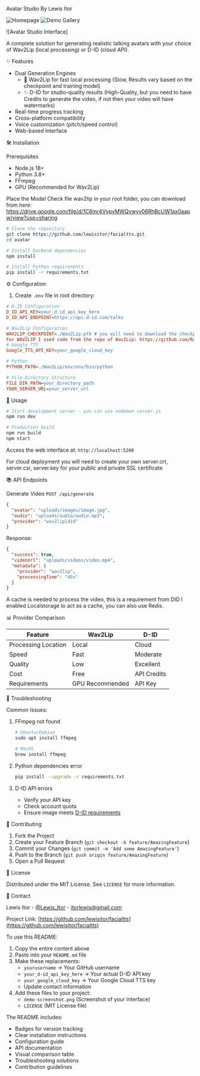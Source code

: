Avatar Studio By Lewis Itor

![Homepage](https://lewisconcepts.xyz/uploads/images/forgithub/1.jpeg)
![Demo Gallery](https://lewisconcepts.xyz/uploads/images/forgithub/gallery-demo.jpeg)

![Avatar Studio Interface]

A complete solution for generating realistic talking avatars with your choice of Wav2Lip (local processing) or D-ID (cloud API).

✨ Features

- Dual Generation Engines
  - 🚀 Wav2Lip for fast local processing (Slow, Results vary based on the checkpoint and training model)
  - ✨ D-ID for studio-quality results (High-Quality, but you need to have Credits to generate the video, if not then your video will have watermarks)
- Real-time progress tracking
- Cross-platform compatibility
- Voice customization (pitch/speed control)
- Web-based interface

🛠 Installation

Prerequisites

- Node.js 18+
- Python 3.8+
- FFmpeg
- GPU (Recommended for Wav2Lip)

Place the Model Check file wav2lip in your root folder, you can download from here: https://drive.google.com/file/d/1C6mr4VypvMWQvwyv06RhBcUW1ax0aapw/view?usp=sharing
```bash
# Clone the repository
git clone https://github.com/lewisitor/facialtts.git
cd avatar

# Install backend dependencies
npm install

# Install Python requirements
pip install -r requirements.txt
```

⚙ Configuration

1. Create `.env` file in root directory:

```ini
# D-ID Configuration
D_ID_API_KEY=your_d-id_api_key_here
D_ID_API_ENDPOINT=https://api.d-id.com/talks

# Wav2Lip Configuration
WAV2LIP_CHECKPOINT=./Wav2Lip.pth # you will need to download the checkpoint file if you want to use Wav2Lip
For WAV2LIP I used code from the repo of Wav2Lip: https://github.com/Rudrabha/Wav2Lip
# Google TTS
Google_TTS_API_KEY=your_google_cloud_key

# Python
PYTHON_PATH=./Wav2Lip/env/env/bin/python

# File Directory Structure
FILE_DIR_PATH=your_directory_path
YOUR_SERVER_URL=your_server_url


```

🚀 Usage

```bash
# Start development server - you can use nodemon server.js
npm run dev

# Production build
npm run build
npm start
```

Access the web interface at: `http://localhost:5200`

For cloud deployment you will need to create your own server.crt, server.csr, server.key for your public and private SSL certificate

📚 API Endpoints

Generate Video
`POST /api/generate`
```json
{
  "avatar": "uploads/images/image.jpg",
  "audio": "uploads/audio/audio.mp3",
  "provider": "wav2lip|did"
}
```

Response:
```json
{
  "success": true,
  "videoUrl": "uploads/videos/video.mp4",
  "metadata": {
    "provider": "wav2lip",
    "processingTime": "45s"
  }
}
```

A cache is needed to process the video, this is a requirement from DID
I enabled Localstorage to act as a cache, you can also use Redis. 


📊 Provider Comparison

| Feature               | Wav2Lip              | D-ID                 |
|-----------------------|----------------------|----------------------|
| Processing Location   | Local                | Cloud                |
| Speed                 | Fast                 | Moderate             |
| Quality               | Low                  | Excellent            |
| Cost                  | Free                 | API Credits          |
| Requirements          | GPU Recommended      | API Key              |

🚨 Troubleshooting

Common Issues:

1. FFmpeg not found
   ```bash
   # Ubuntu/Debian
   sudo apt install ffmpeg
   
   # MacOS
   brew install ffmpeg
   ```

2. Python dependencies error
   ```bash
   pip install --upgrade -r requirements.txt
   ```

3. D-ID API errors
   - Verify your API key
   - Check account quota
   - Ensure image meets [D-ID requirements](https://docs.d-id.com)

🤝 Contributing

1. Fork the Project
2. Create your Feature Branch (`git checkout -b feature/AmazingFeature`)
3. Commit your Changes (`git commit -m 'Add some AmazingFeature'`)
4. Push to the Branch (`git push origin feature/AmazingFeature`)
5. Open a Pull Request

📜 License

Distributed under the MIT License. See `LICENSE` for more information.

📧 Contact

Lewis Itor - [@Lewis_Itor](https://x.com/lewis_itor) - itorlewis@gmail.com

Project Link: [https://github.com/lewisitor/facialtts](https://github.com/lewisitor/facialtts)


To use this README:

1. Copy the entire content above
2. Paste into your `README.md` file
3. Make these replacements:
   - `yourusername` → Your GitHub username
   - `your_d-id_api_key_here` → Your actual D-ID API key
   - `your_google_cloud_key` → Your Google Cloud TTS key
   - Update contact information
4. Add these files to your project:
   - `demo-screenshot.png` (Screenshot of your interface)
   - `LICENSE` (MIT License file)

The README includes:
- Badges for version tracking
- Clear installation instructions
- Configuration guide
- API documentation
- Visual comparison table
- Troubleshooting solutions
- Contribution guidelines


